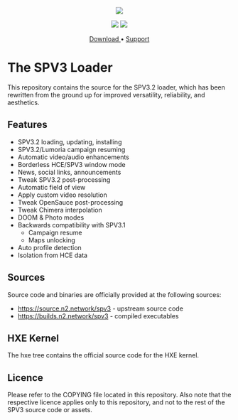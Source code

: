 <html>
<p align="center">
<img src="https://user-images.githubusercontent.com/10241434/60400157-bf6b5380-9ba2-11e9-9c25-432e47b845b4.png"/>
<p>
<p align="center">
<img src="https://user-images.githubusercontent.com/10241434/67626557-5ad5b200-f87f-11e9-8da6-0e9606df2165.png">
<img src="https://user-images.githubusercontent.com/10241434/67626558-5d380c00-f87f-11e9-9654-b59fa038bcb3.png">
<p>
<p align="center">
<a href="https://file.n2.network/f/cf0a2f4e92e8455594f5/?dl=1"> Download
</a> • <a href="https://www.reddit.com/r/halospv3/"> Support </a>
</p>
</html>

The SPV3 Loader
===============

This repository contains the source for the SPV3.2 loader, which has
been rewritten from the ground up for improved versatility, reliability,
and aesthetics.

Features
--------

-   SPV3.2 loading, updating, installing
-   SPV3.2/Lumoria campaign resuming
-   Automatic video/audio enhancements
-   Borderless HCE/SPV3 window mode
-   News, social links, announcements
-   Tweak SPV3.2 post-processing
-   Automatic field of view
-   Apply custom video resolution
-   Tweak OpenSauce post-processing
-   Tweak Chimera interpolation
-   DOOM & Photo modes
-   Backwards compatibility with SPV3.1
    -   Campaign resume
    -   Maps unlocking
-   Auto profile detection
-   Isolation from HCE data

Sources
-------

Source code and binaries are officially provided at the following
sources:

-   https://source.n2.network/spv3 - upstream source code
-   https://builds.n2.network/spv3 - compiled executables

HXE Kernel
----------

The hxe tree contains the official source code for the HXE kernel.

Licence
-------

Please refer to the COPYING file located in this repository. Also note
that the respective licence applies only to this repository, and not to
the rest of the SPV3 source code or assets.
